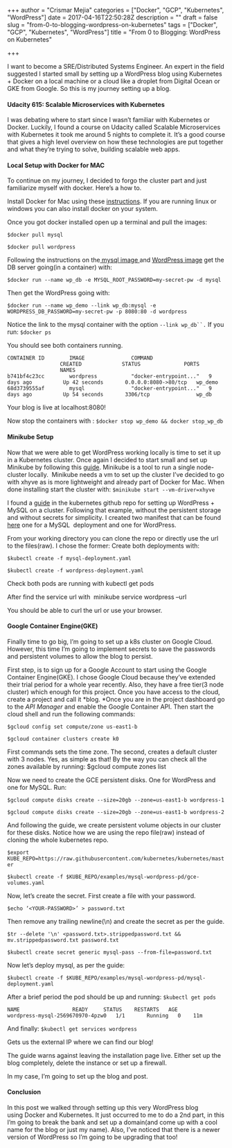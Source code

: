 +++
author = "Crismar Mejia"
categories = ["Docker", "GCP", "Kubernetes", "WordPress"]
date = 2017-04-16T22:50:28Z
description = ""
draft = false
slug = "from-0-to-blogging-wordpress-on-kubernetes"
tags = ["Docker", "GCP", "Kubernetes", "WordPress"]
title = "From 0 to Blogging: WordPress on Kubernetes"

+++


I want to become a SRE/Distributed Systems Engineer. An expert in the field suggested I started small by setting up a WordPress blog using Kubernetes + Docker on a local machine or a cloud like a droplet from Digital Ocean or GKE from Google. So this is my journey setting up a blog.

#### Udacity 615: Scalable Microservices with Kubernetes

I was debating where to start since I wasn’t familiar with Kubernetes or Docker. Luckily, I found a course on Udacity called Scalable Microservices with Kubernetes it took me around 5 nights to complete it. It’s a good course that gives a high level overview on how these technologies are put together and what they’re trying to solve, building scalable web apps. 

#### Local Setup with Docker for MAC

To continue on my journey, I decided to forgo the cluster part and just familiarize myself with docker. Here’s a how to.

Install Docker for Mac using these [instructions](https://docs.docker.com/docker-for-mac/). If you are running linux or windows you can also install docker on your system.

Once you got docker installed open up a terminal and pull the images:

`$docker pull mysql`

`$docker pull wordpress`

Following the instructions on the[ mysql image ](https://hub.docker.com/_/mysql/)and [WordPress image](https://hub.docker.com/_/mysql/) get the DB server going(in a container) with:

`$docker run --name wp_db -e MYSQL_ROOT_PASSWORD=my-secret-pw -d mysql`

Then get the WordPress going with:

`$docker run --name wp_demo --link wp_db:mysql -e WORDPRESS_DB_PASSWORD=my-secret-pw -p 8080:80 -d wordpress`

Notice the link to the mysql container with the option `--link wp_db``.` If you run: `$docker ps`

You should see both containers running.
```
CONTAINER ID        IMAGE               COMMAND                  CREATED             STATUS              PORTS                  NAMES
b741bf4c23cc        wordpress           "docker-entrypoint..."   9 days ago          Up 42 seconds       0.0.0.0:8080->80/tcp   wp_demo
68d3739555af        mysql               "docker-entrypoint..."   9 days ago          Up 54 seconds       3306/tcp               wp_db
```
Your blog is live at localhost:8080!

Now stop the containers with : `$docker stop wp_demo && docker stop_wp_db`

#### Minikube Setup

Now that we were able to get WordPress working locally is time to set it up in a Kubernetes cluster. Once again I decided to start small and set up Minikube by following this [guide](https://kubernetes.io/docs/getting-started-guides/minikube/#installation). Minikube is a tool to run a single node-cluster locally.  Minikube needs a vm to set up the cluster I’ve decided to go with xhyve as is more lightweight and already part of Docker for Mac. When done installing start the cluster with: `$minikube start --vm-driver=xhyve`

I found a [guide](https://github.com/kubernetes/kubernetes/tree/release-1.6/examples/mysql-wordpress-pd) in the kubernetes github repo for setting up WordPress + MySQL on a cluster. Following that example, without the persistent storage and without secrets for simplicity. I created two manifest that can be found [here](https://github.com/crmejia/blog_sample) one for a MySQL  deployment and one for WordPress.

From your working directory you can clone the repo or directly use the url to the files(raw). I chose the former: Create both deployments with:

`$kubectl create -f mysql-deployment.yaml`

`$kubectl create -f wordpress-deployment.yaml`

Check both pods are running with kubectl get pods

After find the service url with  minikube service wordpress –url

You should be able to curl the url or use your browser. 

#### Google Container Engine(GKE)

FinalIy time to go big, I’m going to set up a k8s cluster on Google Cloud. However, this time I’m going to implement secrets to save the passwords and persistent volumes to allow the blog to persist.

First step, is to sign up for a Google Account to start using the Google Container Engine(GKE). I chose Google Cloud because they’ve extended their trial period for a whole year recently. Also, they have a free tier(3 node cluster) which enough for this project. Once you have access to the cloud, create a project and call it *blog. *Once you are in the project dashboard go to the *API Manager* and enable the Google Container API. Then start the cloud shell and run the following commands:

`$gcloud config set compute/zone us-east1-b`

`$gcloud container clusters create k0`

First commands sets the time zone. The second, creates a default cluster with 3 nodes. Yes, as simple as that! By the way you can check all the zones available by running: $gcloud compute zones list

Now we need to create the GCE persistent disks. One for WordPress and one for MySQL. Run:

`$gcloud compute disks create --size=20gb --zone=us-east1-b wordpress-1`

`$gcloud compute disks create --size=20gb --zone=us-east1-b wordpress-2`

And following the guide, we create persistent volume objects in our cluster for these disks. Notice how we are using the repo file(raw) instead of cloning the whole kubernetes repo.

`$export KUBE_REPO=https://raw.githubusercontent.com/kubernetes/kubernetes/master`

`$kubectl create -f $KUBE_REPO/examples/mysql-wordpress-pd/gce-volumes.yaml`

Now, let’s create the secret. First create a file with your password.

`$echo ‘<YOUR-PASSWORD>’ > password.txt`

Then remove any trailing newline(\n) and create the secret as per the guide.

`$tr --delete '\n' <password.txt>.strippedpassword.txt && mv.strippedpassword.txt password.txt`

`$kubectl create secret generic mysql-pass --from-file=password.txt`

Now let’s deploy mysql, as per the guide:

`$kubectl create -f $KUBE_REPO/examples/mysql-wordpress-pd/mysql-deployment.yaml`

After a brief period the pod should be up and running: `$kubectl get pods`

```
NAME                 READY     STATUS    RESTARTS   AGE 
wordpress-mysql-2569670970-4pzw0   1/1       Running   0    11m
```
And finally: `$kubectl get services wordpress`

Gets us the external IP where we can find our blog!

The guide warns against leaving the installation page live. Either set up the blog completely, delete the instance or set up a firewall.

In my case, I’m going to set up the blog and post.

#### Conclusion

In this post we walked through setting up this very WordPress blog using Docker and Kubernetes. It just occurred to me to do a 2nd part, in this I’m going to break the bank and set up a domain(and come up with a cool name for the blog or just my name). Also, I’ve noticed that there is a newer version of WordPress so I’m going to be upgrading that too!

